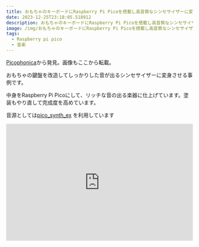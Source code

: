 ```yaml
---
title: おもちゃのキーボードにRaspberry Pi Picoを搭載し高音質なシンセサイザーに変身させる
date: 2023-12-25T23:18:05.518912
description: おもちゃのキーボードにRaspberry Pi Picoを搭載し高音質なシンセサイザーに変身させる事例を紹介します。
image: /img/おもちゃのキーボードにRaspberry Pi Picoを搭載し高音質なシンセサイザーに変身させる.jpg
tags:
  - Raspberry pi pico
  - 音楽
---
```

[Picophonica](https://hackaday.io/project/193947-picophonica)から発見。画像もここから転載。

おもちゃの鍵盤を改造してしっかりした音が出るシンセサイザーに変身させる事例です。

中身をRaspberry Pi Picoにして、リッチな音の出る楽器に仕上げています。塗装もやり直して完成度を高めています。

音源としては[pico_synth_ex](https://github.com/risgk/pico_synth_ex) を利用しています

<iframe width="100%" height="315" src="https://www.youtube.com/embed/ianoJ4pmsFE" title="YouTube video player" frameborder="0" allow="accelerometer; autoplay; clipboard-write; encrypted-media; gyroscope; picture-in-picture" allowfullscreen></iframe>

